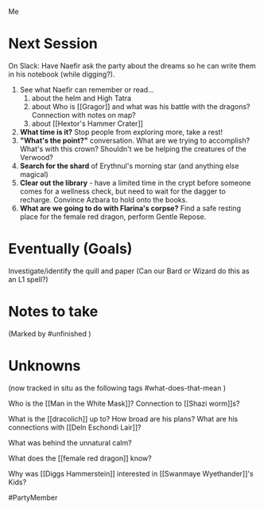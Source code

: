 Me

# Next Session
On Slack:  Have Naefir ask the party about the dreams so he can write them in his notebook (while digging?).

1. See what Naefir can remember or read...
	1. about the helm and High Tatra
	3. about Who is [[Gragor]] and what was his battle with the dragons?  Connection with notes on map?
	4. about [[Hextor's Hammer Crater]]
3. **What time is it?**  Stop people from exploring more, take a rest!
4. **"What's the point?"** conversation.  What are we trying to accomplish?  What's with this crown? Shouldn't we be helping the creatures of the Verwood?
5. **Search for the shard** of Erythnul's morning star (and anything else magical)
6. **Clear out the library** - have a limited time in the crypt before someone comes for a wellness check, but need to wait for the dagger to recharge.  Convince Azbara to hold onto the books.
7. **What are we going to do with Flarina's corpse?** Find a safe resting place for the female red dragon, perform Gentle Repose.


# Eventually (Goals)
Investigate/identify the quill and paper (Can our Bard or Wizard do this as an L1 spell?)


# Notes to take
(Marked by #unfinished )

# Unknowns
(now tracked in situ as the following tags #what-does-that-mean )

Who is the [[Man in the White Mask]]?  Connection to [[Shazi worm]]s?

What is the [[dracolich]] up to?  How broad are his plans?  What are his connections with [[Deln Eschondi Lair]]?

What was behind the unnatural calm?

What does the [[female red dragon]] know?

Why was [[Diggs Hammerstein]] interested in [[Swanmaye Wyethander]]'s Kids?

#PartyMember
